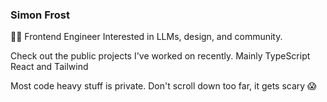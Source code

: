 ### Simon Frost

🧑‍💻 Frontend Engineer 
Interested in LLMs, design, and community.

Check out the public projects I've worked on recently. Mainly TypeScript React and Tailwind

Most code heavy stuff is private. Don't scroll down too far, it gets scary 😱
